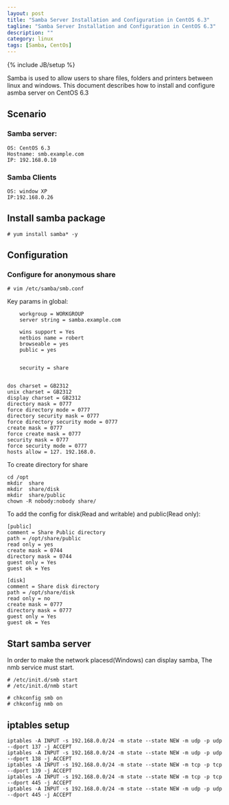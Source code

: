 ```yaml
---
layout: post
title: "Samba Server Installation and Configuration in CentOS 6.3"
tagline: "Samba Server Installation and Configuration in CentOS 6.3"
description: ""
category: linux 
tags: [Samba, CentOs]
---
```

{% include JB/setup %}

Samba is used to allow users to share files, folders and printers between linux and windows. This document describes how to install and configure asmba server on CentOS 6.3

## Scenario

### Samba server:
	
	OS: CentOS 6.3
	Hostname: smb.example.com
	IP: 192.168.0.10

### Samba Clients

	OS: window XP
	IP:192.168.0.26

## Install samba package

	# yum install samba* -y

## Configuration

### Configure for anonymous share

	# vim /etc/samba/smb.conf

Key params in global:

        workgroup = WORKGROUP
        server string = samba.example.com

        wins support = Yes
        netbios name = robert
        browseable = yes
        public = yes


        security = share

	
	dos charset = GB2312
	unix charset = GB2312
	display charset = GB2312
	directory mask = 0777
	force directory mode = 0777
	directory security mask = 0777
	force directory security mode = 0777
	create mask = 0777
	force create mask = 0777
	security mask = 0777
	force security mode = 0777
	hosts allow = 127. 192.168.0.


To create directory for share
	
	cd /opt
	mkdir  share
	mkdir  share/disk 
	mkdir  share/public
 	chown -R nobody:nobody share/

To add the config for disk(Read and writable) and public(Read only):

	[public]
	comment = Share Public directory
	path = /opt/share/public
	read only = yes
	create mask = 0744
	directory mask = 0744
	guest only = Yes
	guest ok = Yes

	[disk]
	comment = Share disk directory
	path = /opt/share/disk
	read only = no
	create mask = 0777
	directory mask = 0777
	guest only = Yes
	guest ok = Yes

	

## Start samba server

In order to make the network placesd(Windows) can display samba, The nmb service must start.
	
	# /etc/init.d/smb start
	# /etc/init.d/nmb start

	# chkconfig smb on
	# chkconfig nmb on	

## iptables setup

	iptables -A INPUT -s 192.168.0.0/24 -m state --state NEW -m udp -p udp --dport 137 -j ACCEPT
	iptables -A INPUT -s 192.168.0.0/24 -m state --state NEW -m udp -p udp --dport 138 -j ACCEPT
	iptables -A INPUT -s 192.168.0.0/24 -m state --state NEW -m tcp -p tcp --dport 139 -j ACCEPT
	iptables -A INPUT -s 192.168.0.0/24 -m state --state NEW -m tcp -p tcp --dport 445 -j ACCEPT
	iptables -A INPUT -s 192.168.0.0/24 -m state --state NEW -m udp -p udp --dport 445 -j ACCEPT
	
